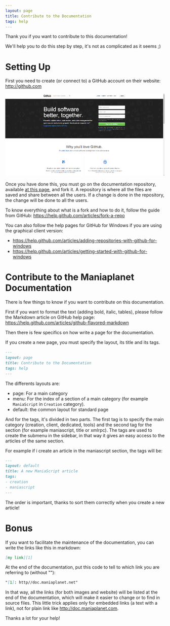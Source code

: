 ```yaml
---
layout: page
title: Contribute to the Documentation
tags: help
---
```


Thank you if you want to contribute to this documentation!

We'll help you to do this step by step, it's not as complicated as it seems ;)

# Setting Up
First you need to create (or connect to) a GitHub account on their website: http://github.com

![GitHub creation page][1]

Once you have done this, you must go on the documentation repository, available [at this page][2], and fork it. A repository is where all the files are saved and share between all the users. If a change is done in the repository, the change will be done to all the users.

To know everything about what is a fork and how to do it, follow the guide from GitHub: https://help.github.com/articles/fork-a-repo

You can also follow the help pages for GitHub for Windows if you are using the graphical client version:

* https://help.github.com/articles/adding-repositories-with-github-for-windows
* https://help.github.com/articles/getting-started-with-github-for-windows

# Contribute to the Maniaplanet Documentation
There is few things to know if you want to contribute on this documentation.

First if you want to format the text (adding bold, italic, tables), please follow the Markdown article on GitHub help page: https://help.github.com/articles/github-flavored-markdown

Then there is few specifics on how write a page for the documentation.

If you create a new page, you must specify the layout, its title and its tags.

```md
---
layout: page
title: Contribute to the Documentation
tags: help
---
```

The differents layouts are:

* page: For a main category
* menu: For the index of a section of a main category (for example `ManiaScript` in `Creation` category).
* default: the common layout for standard page

And for the tags, it's divided in two parts. The first tag is to specify the main category (creation, client, dedicated, tools) and the second tag for the section (for example maniascript, title or xmlrpc). The tags are used to create the submenu in the sidebar, in that way it gives an easy access to the articles of the same section.

For example if i create an article in the maniascript section, the tags will be:

```md
---
layout: default
title: A new ManiaScript article
tags:
- creation
- maniascript
---
```

The order is important, thanks to sort them correctly when you create a new article!

# Bonus
If you want to facilitate the maintenance of the documentation, you can write the links like this in markdown:

```md
[my link][1]
```

At the end of the documentation, put this code to tell to which link you are referring to (without ""):

```md
"[1]: http//doc.maniaplanet.net"
```

In that way, all the links (for both images and website) will be listed at the end of the documentation, which will make it easier to change or to find in source files. This little trick applies only for embedded links (a text with a link), not for plain link like http://doc.maniaplanet.com.

Thanks a lot for your help!

[1]: ./img/gh_createAccount.png
[2]: https://github.com/maniaplanet/documentation
